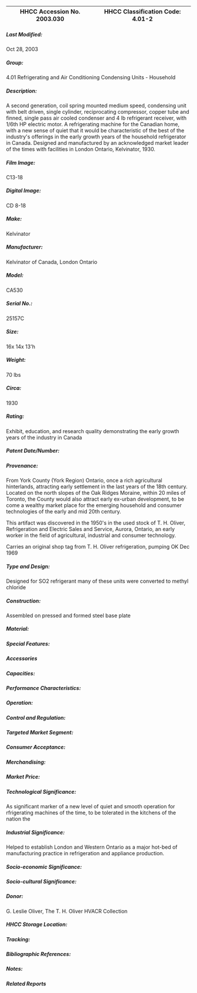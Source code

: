 | **HHCC Accession No. 2003.030** |**HHCC Classification Code:  4.01-2**|
| ----------- | ----------- |

##### Last Modified:
Oct 28, 2003

##### Group:
4.01 Refrigerating and Air Conditioning Condensing Units - Household

##### Description:
A second generation, coil spring mounted medium speed, condensing unit with belt driven, single cylinder, reciprocating compressor, copper tube and finned, single pass air cooled condenser and 4 lb refrigerant receiver, with 1/6th HP electric motor. A refrigerating machine for the Canadian home, with a new sense of quiet that it would be characteristic of the best of the industry's offerings in the early growth years of the household refrigerator in Canada. Designed and manufactured by an acknowledged market leader of the times with facilities in London Ontario, Kelvinator, 1930.

##### Film Image:
C13-18

##### Digital Image:
CD 8-18

##### Make:
Kelvinator

##### Manufacturer:
Kelvinator of Canada, London Ontario

##### Model:
CA530

##### Serial No.:
25157C

##### Size:
16x 14x 13'h

##### Weight:
70 lbs

##### Circa:
1930

##### Rating:
Exhibit, education, and research quality demonstrating the early growth years of the industry in Canada

##### Patent Date/Number:


##### Provenance:
From York County (York Region) Ontario, once a rich agricultural hinterlands, attracting early settlement in the last years of the 18th century. Located on the north slopes of the Oak Ridges Moraine, within 20 miles of Toronto, the County would also attract early ex-urban development, to be come a wealthy market place for the emerging household and consumer technologies of the early and mid 20th century. 

This artifact was discovered in the 1950's in the used stock of T. H. Oliver, Refrigeration and Electric Sales and Service, Aurora, Ontario, an early worker in the field of agricultural, industrial and consumer technology. 

Carries an original shop tag from T. H. Oliver refrigeration, pumping OK Dec 1969

##### Type and Design:
Designed for SO2 refrigerant many of these units were converted to methyl chloride

##### Construction:
Assembled on pressed and formed steel base plate

##### Material:


##### Special Features:


##### Accessories


##### Capacities:


##### Performance Characteristics:


##### Operation:


##### Control and Regulation:


##### Targeted Market Segment:


##### Consumer Acceptance:


##### Merchandising:


##### Market Price:


##### Technological Significance:
As significant marker of a new level of quiet and smooth operation for rfrigerating machines of the time, to be tolerated in the kitchens of the nation the

##### Industrial Significance:
Helped to establish London and Western Ontario as a major hot-bed of manufacturing practice in refrigeration and appliance production.

##### Socio-economic Significance:


##### Socio-cultural Significance:


##### Donor:
G. Leslie Oliver, The T. H. Oliver HVACR Collection

##### HHCC Storage Location:


##### Tracking:


##### Bibliographic References:


##### Notes:


##### Related Reports

